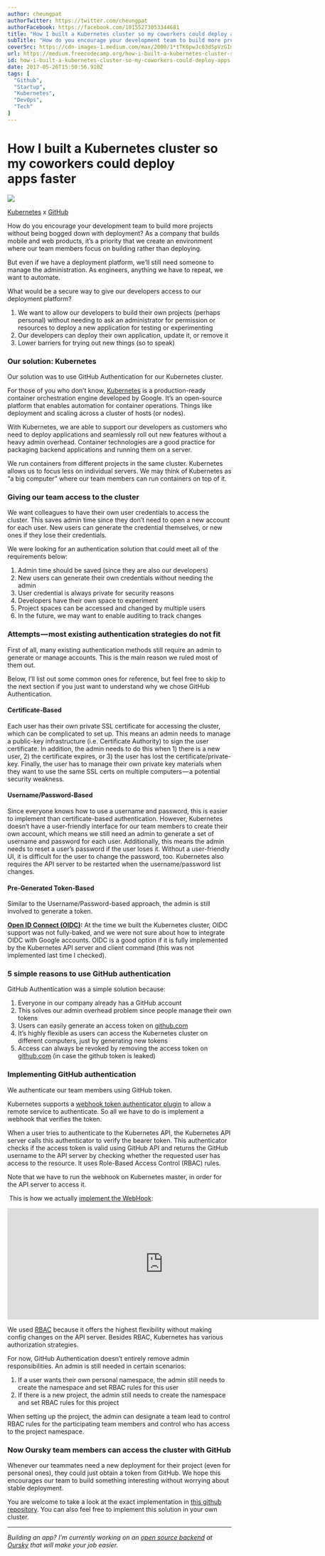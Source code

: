 ```yaml
---
author: cheungpat
authorTwitter: https://twitter.com/cheungpat
authorFacebook: https://facebook.com/10155273053344681
title: "How I built a Kubernetes cluster so my coworkers could deploy apps faster"
subTitle: "How do you encourage your development team to build more projects without being bogged down with deployment? As a company that builds mob..."
coverSrc: https://cdn-images-1.medium.com/max/2000/1*tTK6pwJc63dSpVzGImKEvQ.png
url: https://medium.freecodecamp.org/how-i-built-a-kubernetes-cluster-so-my-coworkers-could-deploy-apps-faster-ad5567bf6fa8
id: how-i-built-a-kubernetes-cluster-so-my-coworkers-could-deploy-apps-faster-ad5567bf6fa8
date: 2017-05-26T15:50:56.910Z
tags: [
  "Github",
  "Startup",
  "Kubernetes",
  "DevOps",
  "Tech"
]
---
```

# How I built a Kubernetes cluster so my coworkers could deploy apps faster







![](https://cdn-images-1.medium.com/max/2000/1*tTK6pwJc63dSpVzGImKEvQ.png)

[Kubernetes](https://kubernetes.io/) x [GitHub](https://github.com/)







How do you encourage your development team to build more projects without being bogged down with deployment? As a company that builds mobile and web products, it’s a priority that we create an environment where our team members focus on building rather than deploying.

But even if we have a deployment platform, we’ll still need someone to manage the administration. As engineers, anything we have to repeat, we want to automate.

What would be a secure way to give our developers access to our deployment platform?

1.  We want to allow our developers to build their own projects (perhaps personal) without needing to ask an administrator for permission or resources to deploy a new application for testing or experimenting
2.  Our developers can deploy their own application, update it, or remove it
3.  Lower barriers for trying out new things (so to speak)

### Our solution: Kubernetes

Our solution was to use GitHub Authentication for our Kubernetes cluster.   

For those of you who don’t know, [Kubernetes](https://kubernetes.io/docs/concepts/overview/what-is-kubernetes/) is a production-ready container orchestration engine developed by Google. It’s an open-source platform that enables automation for container operations. Things like deployment and scaling across a cluster of hosts (or nodes).

With Kubernetes, we are able to support our developers as customers who need to deploy applications and seamlessly roll out new features without a heavy admin overhead. Container technologies are a good practice for packaging backend applications and running them on a server.  

We run containers from different projects in the same cluster. Kubernetes allows us to focus less on individual servers. We may think of Kubernetes as “a big computer” where our team members can run containers on top of it.

### Giving our team access to the cluster

We want colleagues to have their own user credentials to access the cluster. This saves admin time since they don’t need to open a new account for each user. New users can generate the credential themselves, or new ones if they lose their credentials.  

We were looking for an authentication solution that could meet all of the requirements below:

1.  Admin time should be saved (since they are also our developers)
2.  New users can generate their own credentials without needing the admin
3.  User credential is always private for security reasons
4.  Developers have their own space to experiment
5.  Project spaces can be accessed and changed by multiple users
6.  In the future, we may want to enable auditing to track changes

### Attempts — most existing authentication strategies do not fit

First of all, many existing authentication methods still require an admin to generate or manage accounts. This is the main reason we ruled most of them out.  

Below, I’ll list out some common ones for reference, but feel free to skip to the next section if you just want to understand why we chose GitHub Authentication.

#### **Certificate-Based**

Each user has their own private SSL certificate for accessing the cluster, which can be complicated to set up. This means an admin needs to manage a public-key infrastructure (i.e. Certificate Authority) to sign the user certificate. In addition, the admin needs to do this when 1) there is a new user, 2) the certificate expires, or 3) the user has lost the certificate/private-key. Finally, the user has to manage their own private key materials when they want to use the same SSL certs on multiple computers — a potential security weakness.

#### **Username/Password-Based**

Since everyone knows how to use a username and password, this is easier to implement than certificate-based authentication. However, Kubernetes doesn’t have a user-friendly interface for our team members to create their own account, which means we still need an admin to generate a set of username and password for each user. Additionally, this means the admin needs to reset a user’s password if the user loses it. Without a user-friendly UI, it is difficult for the user to change the password, too. Kubernetes also requires the API server to be restarted when the username/password list changes.

#### **Pre-Generated Token-Based**

Similar to the Username/Password-based approach, the admin is still involved to generate a token.  

[**Open ID Connect (OIDC)**](http://openid.net/connect/)**:** At the time we built the Kubernetes cluster, OIDC support was not fully-baked, and we were not sure about how to integrate OIDC with Google accounts. OIDC is a good option if it is fully implemented by the Kubernetes API server and client command (this was not implemented last time I checked).

### 5 simple reasons to use GitHub authentication

GitHub Authentication was a simple solution because:

1.  Everyone in our company already has a GitHub account
2.  This solves our admin overhead problem since people manage their own tokens
3.  Users can easily generate an access token on [github.com](http://github.com)
4.  It’s highly flexible as users can access the Kubernetes cluster on different computers, just by generating new tokens
5.  Access can always be revoked by removing the access token on [github.com](http://github.com) (in case the github token is leaked)

### Implementing GitHub authentication

We authenticate our team members using GitHub token.  

Kubernetes supports a [webhook token authenticator plugin](https://github.com/kubernetes/kubernetes/pull/24902) to allow a remote service to authenticate. So all we have to do is implement a webhook that verifies the token.  

When a user tries to authenticate to the Kubernetes API, the Kubernetes API server calls this authenticator to verify the bearer token. This authenticator checks if the access token is valid using GitHub API and returns the GitHub username to the API server by checking whether the requested user has access to the resource. It uses Role-Based Access Control (RBAC) rules.  

Note that we have to run the webhook on Kubernetes master, in order for the API server to access it.  

 This is how we actually [implement the WebHook](https://github.com/oursky/kubernetes-github-authn/blob/master/main.go):





<iframe width="700" height="250" src="https://medium.freecodecamp.org/media/5b0cadd07b005ddb0c6d32146bb75831?postId=ad5567bf6fa8" data-media-id="5b0cadd07b005ddb0c6d32146bb75831" data-thumbnail="https://i.embed.ly/1/image?url=https%3A%2F%2Favatars2.githubusercontent.com%2Fu%2F1916493%3Fv%3D3%26s%3D400&amp;key=4fce0568f2ce49e8b54624ef71a8a5bd" allowfullscreen="" frameborder="0"></iframe>





We used [RBAC](https://en.wikipedia.org/wiki/Role-based_access_control) because it offers the highest flexibility without making config changes on the API server. Besides RBAC, Kubernetes has various authorization strategies.   

For now, GitHub Authentication doesn’t entirely remove admin responsibilities. An admin is still needed in certain scenarios:

1.  If a user wants their own personal namespace, the admin still needs to create the namespace and set RBAC rules for this user
2.  If there is a new project, the admin still needs to create the namespace and set RBAC rules for this project

When setting up the project, the admin can designate a team lead to control RBAC rules for the participating team members and control who has access to the project namespace.

### Now Oursky team members can access the cluster with GitHub

Whenever our teammates need a new deployment for their project (even for personal ones), they could just obtain a token from GitHub. We hope this encourages our team to build something interesting without worrying about stable deployment.  

You are welcome to take a look at the exact implementation in [this github repository](https://github.com/oursky/kubernetes-github-authn). You can also feel free to implement this solution in your own cluster.











* * *







_Building an app? I’m currently working on an_ [_open source backend_](http://skygear.io/) _at_ [_Oursky_](https://medium.com/@oursky) _that will make your job easier._









